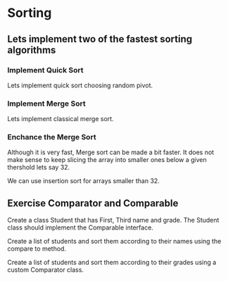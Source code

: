 # Sorting

## Lets implement two of the fastest sorting algorithms

### Implement Quick Sort

Lets implement quick sort choosing random pivot. 

### Implement Merge Sort

Lets implement classical merge sort.

### Enchance the Merge Sort

Although it is very fast, Merge sort can be made a bit faster.
It does not make sense to keep slicing the array into smaller ones below a given thershold lets say 32.

We can use insertion sort for arrays smaller than 32.

## Exercise Comparator and Comparable

Create a class Student that has First, Third name and grade.
The Student class should implement the Comparable interface.

Create a list of students and sort them according to their names using the compare to method.

Create a list of students and sort them according to their grades using a custom Comparator class.